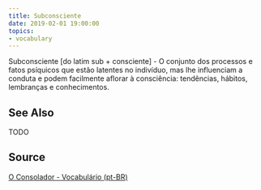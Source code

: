 ```yaml
---
title: Subconsciente
date: 2019-02-01 19:00:00
topics:
- vocabulary
---
```


Subconsciente [do latim sub + consciente] - O conjunto dos processos e fatos psíquicos que estão latentes no indivíduo, mas lhe influenciam a conduta e podem facilmente aflorar à consciência: tendências, hábitos, lembranças e conhecimentos.

## See Also
TODO

## Source
[O Consolador - Vocabulário (pt-BR)](http://www.oconsolador.com.br/linkfixo/vocabulario/principal.html)

